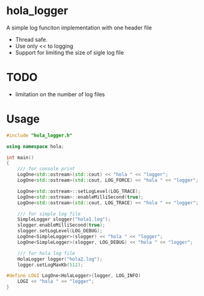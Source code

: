 # hola_logger
A simple log funciton implementation with one header file
- Thread safe.
- Use only << to logging
- Support for limiting the size of sigle log file

# TODO
- limitation on the number of log files

# Usage
```c++
#include "hola_logger.h"

using namespace hola;

int main()
{
    /// for console print
	LogOne<std::ostream>(std::cout) << "hola " << "logger";
	LogOne<std::ostream>(std::cout, LOG_FORCE) << "hola " << "logger";

	LogOne<std::ostream>::setLogLevel(LOG_TRACE);
	LogOne<std::ostream>::enableMilliSecond(true);
	LogOne<std::ostream>(std::cout, LOG_TRACE) << "hola " << "logger";

	/// for simple log file
	SimpleLogger slogger("hola1.log");
	slogger.enableMilliSecond(true);
	slogger.setLogLevel(LOG_DEBUG);
	LogOne<SimpleLogger>(slogger) << "hola " << "logger";
	LogOne<SimpleLogger>(slogger, LOG_DEBUG) << "hola " << "logger";

	/// for hola log file
	HolaLogger logger("hola2.log");
	logger.setLogMaxKb(512);

#define LOGI LogOne<HolaLogger>(logger, LOG_INFO)
	LOGI << "hola " << "logger";
}
```